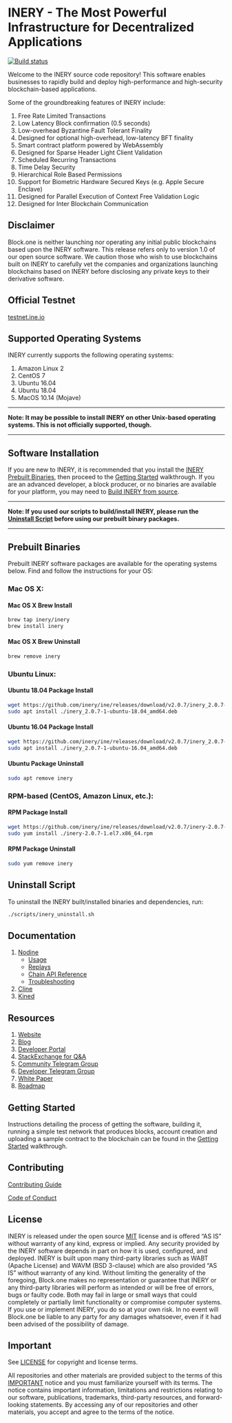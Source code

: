 
# INERY - The Most Powerful Infrastructure for Decentralized Applications

[![Build status](https://badge.buildkite.com/370fe5c79410f7d695e4e34c500b4e86e3ac021c6b1f739e20.svg?branch=master)](https://buildkite.com/INERY/inery)

Welcome to the INERY source code repository! This software enables businesses to rapidly build and deploy high-performance and high-security blockchain-based applications.

Some of the groundbreaking features of INERY include:

1. Free Rate Limited Transactions
1. Low Latency Block confirmation (0.5 seconds)
1. Low-overhead Byzantine Fault Tolerant Finality
1. Designed for optional high-overhead, low-latency BFT finality
1. Smart contract platform powered by WebAssembly
1. Designed for Sparse Header Light Client Validation
1. Scheduled Recurring Transactions
1. Time Delay Security
1. Hierarchical Role Based Permissions
1. Support for Biometric Hardware Secured Keys (e.g. Apple Secure Enclave)
1. Designed for Parallel Execution of Context Free Validation Logic
1. Designed for Inter Blockchain Communication

## Disclaimer

Block.one is neither launching nor operating any initial public blockchains based upon the INERY software. This release refers only to version 1.0 of our open source software. We caution those who wish to use blockchains built on INERY to carefully vet the companies and organizations launching blockchains based on INERY before disclosing any private keys to their derivative software.

## Official Testnet

[testnet.ine.io](https://testnet.ine.io/)

## Supported Operating Systems

INERY currently supports the following operating systems:  

1. Amazon Linux 2
2. CentOS 7
3. Ubuntu 16.04
4. Ubuntu 18.04
5. MacOS 10.14 (Mojave)

---

**Note: It may be possible to install INERY on other Unix-based operating systems. This is not officially supported, though.**

---

## Software Installation

If you are new to INERY, it is recommended that you install the [INERY Prebuilt Binaries](#prebuilt-binaries), then proceed to the [Getting Started](https://developers.ine.io/inery-home/docs) walkthrough. If you are an advanced developer, a block producer, or no binaries are available for your platform, you may need to [Build INERY from source](https://inery.github.io/ine/latest/install/build-from-source).

---

**Note: If you used our scripts to build/install INERY, please run the [Uninstall Script](#uninstall-script) before using our prebuilt binary packages.**

---

## Prebuilt Binaries

Prebuilt INERY software packages are available for the operating systems below. Find and follow the instructions for your OS:

### Mac OS X:

#### Mac OS X Brew Install
```sh
brew tap inery/inery
brew install inery
```
#### Mac OS X Brew Uninstall
```sh
brew remove inery
```

### Ubuntu Linux:

#### Ubuntu 18.04 Package Install
```sh
wget https://github.com/inery/ine/releases/download/v2.0.7/inery_2.0.7-1-ubuntu-18.04_amd64.deb
sudo apt install ./inery_2.0.7-1-ubuntu-18.04_amd64.deb
```
#### Ubuntu 16.04 Package Install
```sh
wget https://github.com/inery/ine/releases/download/v2.0.7/inery_2.0.7-1-ubuntu-16.04_amd64.deb
sudo apt install ./inery_2.0.7-1-ubuntu-16.04_amd64.deb
```
#### Ubuntu Package Uninstall
```sh
sudo apt remove inery
```

### RPM-based (CentOS, Amazon Linux, etc.):

#### RPM Package Install
```sh
wget https://github.com/inery/ine/releases/download/v2.0.7/inery-2.0.7-1.el7.x86_64.rpm
sudo yum install ./inery-2.0.7-1.el7.x86_64.rpm
```
#### RPM Package Uninstall
```sh
sudo yum remove inery
```

## Uninstall Script
To uninstall the INERY built/installed binaries and dependencies, run:
```sh
./scripts/inery_uninstall.sh
```

## Documentation
1. [Nodine](http://inery.github.io/ine/latest/nodine/)
    - [Usage](http://inery.github.io/ine/latest/nodine/usage/index)
    - [Replays](http://inery.github.io/ine/latest/nodine/replays/index)
    - [Chain API Reference](http://inery.github.io/ine/latest/nodine/plugins/chain_api_plugin/api-reference/index)
    - [Troubleshooting](http://inery.github.io/ine/latest/nodine/troubleshooting/index)
1. [Cline](http://inery.github.io/ine/latest/cline/)
1. [Kined](http://inery.github.io/ine/latest/kined/)

## Resources
1. [Website](https://ine.io)
1. [Blog](https://medium.com/inery)
1. [Developer Portal](https://developers.ine.io)
1. [StackExchange for Q&A](https://inery.stackexchange.com/)
1. [Community Telegram Group](https://t.me/INEProject)
1. [Developer Telegram Group](https://t.me/joinchat/EaEnSUPktgfoI-XPfMYtcQ)
1. [White Paper](https://github.com/INERY/Documentation/blob/master/TechnicalWhitePaper.md)
1. [Roadmap](https://github.com/INERY/Documentation/blob/master/Roadmap.md)

<a name="gettingstarted"></a>
## Getting Started
Instructions detailing the process of getting the software, building it, running a simple test network that produces blocks, account creation and uploading a sample contract to the blockchain can be found in the [Getting Started](https://developers.ine.io/welcome/latest/getting-started) walkthrough.

## Contributing

[Contributing Guide](./CONTRIBUTING.md)

[Code of Conduct](./CONTRIBUTING.md#conduct)

## License

INERY is released under the open source [MIT](./LICENSE) license and is offered “AS IS” without warranty of any kind, express or implied. Any security provided by the INERY software depends in part on how it is used, configured, and deployed. INERY is built upon many third-party libraries such as WABT (Apache License) and WAVM (BSD 3-clause) which are also provided “AS IS” without warranty of any kind. Without limiting the generality of the foregoing, Block.one makes no representation or guarantee that INERY or any third-party libraries will perform as intended or will be free of errors, bugs or faulty code. Both may fail in large or small ways that could completely or partially limit functionality or compromise computer systems. If you use or implement INERY, you do so at your own risk. In no event will Block.one be liable to any party for any damages whatsoever, even if it had been advised of the possibility of damage.  

## Important

See [LICENSE](./LICENSE) for copyright and license terms.

All repositories and other materials are provided subject to the terms of this [IMPORTANT](./IMPORTANT.md) notice and you must familiarize yourself with its terms.  The notice contains important information, limitations and restrictions relating to our software, publications, trademarks, third-party resources, and forward-looking statements.  By accessing any of our repositories and other materials, you accept and agree to the terms of the notice.
